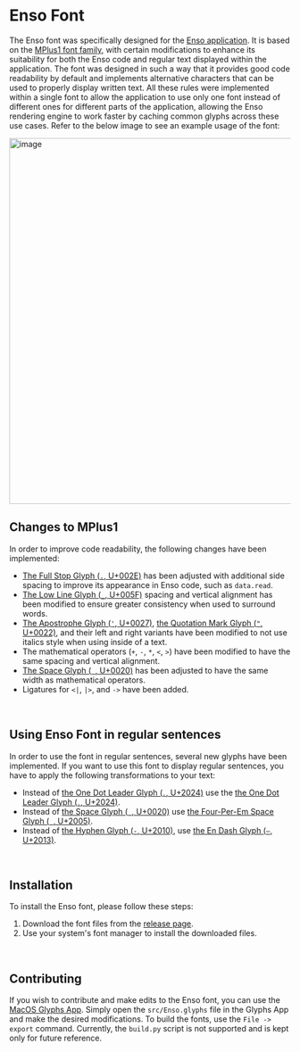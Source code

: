 # Enso Font

The Enso font was specifically designed for the [Enso application](https://enso.org). It is based on the [MPlus1 font family](https://github.com/coz-m/MPLUS_FONTS), with certain modifications to enhance its suitability for both the Enso code and regular text displayed within the application. The font was designed in such a way that it provides good code readability by default and implements alternative characters that can be used to properly display written text. All these rules were implemented within a single font to allow the application to use only one font instead of different ones for different parts of the application, allowing the Enso rendering engine to work faster by caching common glyphs across these use cases. Refer to the below image to see an example usage of the font:

<img width="656" alt="image" src="https://github.com/enso-org/font/assets/1623053/9a2ca1f7-be02-4676-86ae-8ed8f7026e9f">

<br/>

## Changes to MPlus1

In order to improve code readability, the following changes have been implemented:

- [The Full Stop Glyph (`.`, U+002E)](https://www.compart.com/en/unicode/U+002E) has been adjusted with additional side spacing to improve its appearance in Enso code, such as `data.read`.
- [The Low Line Glyph (`_`, U+005F)](https://www.compart.com/en/unicode/U+005F) spacing and vertical alignment has been modified to ensure greater consistency when used to surround words.
- [The Apostrophe Glyph (`'`, U+0027)](https://www.compart.com/en/unicode/U+0027), [the Quotation Mark Glyph (`"`, U+0022)](https://www.compart.com/en/unicode/U+0022), and their left and right variants have been modified to not use italics style when using inside of a text.
- The mathematical operators (`+`, `-`, `*`, `<`, `>`) have been modified to have the same spacing and vertical alignment.
- [The Space Glyph (` `, U+0020)](https://www.compart.com/en/unicode/U+0020) has been adjusted to have the same width as mathematical operators.
- Ligatures for `<|`, `|>`, and `->` have been added.

<br/>

## Using Enso Font in regular sentences

In order to use the font in regular sentences, several new glyphs have been implemented. If you want to use this font to display regular sentences, you have to apply the following transformations to your text:

- Instead of [the One Dot Leader Glyph (`․`, U+2024)](https://www.compart.com/en/unicode/U+2024) use the [the One Dot Leader Glyph (`․`, U+2024)](https://www.compart.com/en/unicode/U+2024).
- Instead of [the Space Glyph (` `, U+0020)](https://www.compart.com/en/unicode/U+0020) use [the Four-Per-Em Space Glyph (` `, U+2005)](https://www.compart.com/en/unicode/U+2005).
- Instead of [the Hyphen Glyph (`-`, U+2010)](https://www.compart.com/en/unicode/U+2010), use [the En Dash Glyph (`–`, U+2013)](https://www.compart.com/en/unicode/U+2013).

<br/>

## Installation

To install the Enso font, please follow these steps:

1. Download the font files from the [release page](https://github.com/enso-org/font/releases).
2. Use your system's font manager to install the downloaded files.

<br/>

## Contributing

If you wish to contribute and make edits to the Enso font, you can use the [MacOS Glyphs App](https://glyphsapp.com). Simply open the `src/Enso.glyphs` file in the Glyphs App and make the desired modifications. To build the fonts, use the `File -> export` command. Currently, the `build.py` script is not supported and is kept only for future reference.
